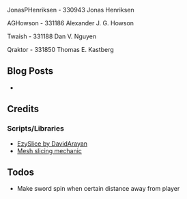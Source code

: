 JonasPHenriksen - 330943 Jonas Henriksen

AGHowson - 331186 Alexander J. G. Howson

Twaish - 331188 Dan V. Nguyen

Qraktor - 331850 Thomas E. Kastberg

## Blog Posts
- 

## Credits
### Scripts/Libraries
- [EzySlice by DavidArayan](https://github.com/DavidArayan/ezy-slice)
- [Mesh slicing mechanic](https://www.youtube.com/watch?v=GQzW6ZJFQ94)


## Todos
- Make sword spin when certain distance away from player